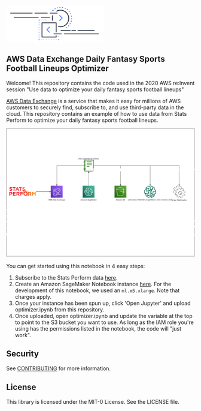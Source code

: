 ![Data Exchange logo](adx-logo.png)

## AWS Data Exchange Daily Fantasy Sports Football Lineups Optimizer

Welcome! This repository contains the code used in the 2020 AWS re:Invent session "Use data to optimize your daily fantasy sports football lineups"

[AWS Data Exchange](https://aws.amazon.com/data-exchange/) is a service that makes it easy for millions of AWS customers to securely find, subscribe to, and use third-party data in the cloud. This repository contains an example of how to use data from Stats Perform to optimize your daily fantasy sports football lineups.

![Data Exchange diagram](adx-dfs-diagram.svg)

You can get started using this notebook in 4 easy steps:
1. Subscribe to the Stats Perform data [here](https://aws.amazon.com/marketplace/pp/prodview-tte3yvctdjs7a).
2. Create an Amazon SageMaker Notebook instance [here](https://console.aws.amazon.com/sagemaker/home?region=us-east-1#/notebook-instances). For the development of this notebook, we used an `ml.m5.xlarge`. Note that charges apply.
3. Once your instance has been spun up, click 'Open Jupyter' and upload optimizer.ipynb from this repository.
4. Once uploaded, open optimizer.ipynb and update the variable at the top to point to the S3 bucket you want to use. As long as the IAM role you're using has the permissions listed in the notebook, the code will "just work".

## Security

See [CONTRIBUTING](CONTRIBUTING.md#security-issue-notifications) for more information.

## License

This library is licensed under the MIT-0 License. See the LICENSE file.


